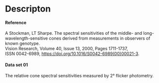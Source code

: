 
# Descripton

#### Reference

A Stockman, LT Sharpe. The spectral sensitivities of the middle- and long-wavelength-sensitive cones derived from measurements in observers of known genotype. <br>
Vision Research, Volume 40, Issue 13, 2000, Pages 1711-1737, <br>
ISSN 0042-6989, https://doi.org/10.1016/S0042-6989(00)00021-3. <br>

#### Data set 01

The relative cone spectral sensitivities measured by 2° flicker photometry.